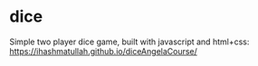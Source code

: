 # dice
Simple two player dice game, built with javascript and html+css: https://ihashmatullah.github.io/diceAngelaCourse/

